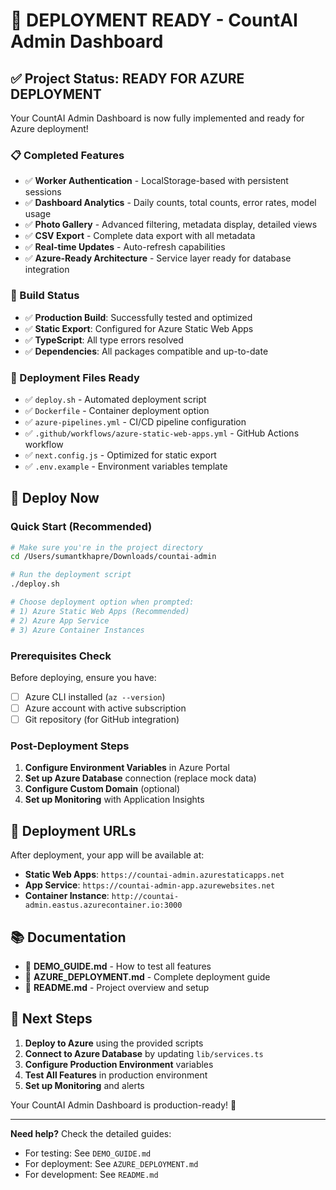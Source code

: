 # 🚀 DEPLOYMENT READY - CountAI Admin Dashboard

## ✅ Project Status: READY FOR AZURE DEPLOYMENT

Your CountAI Admin Dashboard is now fully implemented and ready for Azure deployment!

### 📋 Completed Features
- ✅ **Worker Authentication** - LocalStorage-based with persistent sessions
- ✅ **Dashboard Analytics** - Daily counts, total counts, error rates, model usage
- ✅ **Photo Gallery** - Advanced filtering, metadata display, detailed views
- ✅ **CSV Export** - Complete data export with all metadata
- ✅ **Real-time Updates** - Auto-refresh capabilities
- ✅ **Azure-Ready Architecture** - Service layer ready for database integration

### 🔧 Build Status
- ✅ **Production Build**: Successfully tested and optimized
- ✅ **Static Export**: Configured for Azure Static Web Apps
- ✅ **TypeScript**: All type errors resolved
- ✅ **Dependencies**: All packages compatible and up-to-date

### 📁 Deployment Files Ready
- ✅ `deploy.sh` - Automated deployment script
- ✅ `Dockerfile` - Container deployment option
- ✅ `azure-pipelines.yml` - CI/CD pipeline configuration
- ✅ `.github/workflows/azure-static-web-apps.yml` - GitHub Actions workflow
- ✅ `next.config.js` - Optimized for static export
- ✅ `.env.example` - Environment variables template

## 🚀 Deploy Now

### Quick Start (Recommended)
```bash
# Make sure you're in the project directory
cd /Users/sumantkhapre/Downloads/countai-admin

# Run the deployment script
./deploy.sh

# Choose deployment option when prompted:
# 1) Azure Static Web Apps (Recommended)
# 2) Azure App Service  
# 3) Azure Container Instances
```

### Prerequisites Check
Before deploying, ensure you have:
- [ ] Azure CLI installed (`az --version`)
- [ ] Azure account with active subscription
- [ ] Git repository (for GitHub integration)

### Post-Deployment Steps
1. **Configure Environment Variables** in Azure Portal
2. **Set up Azure Database** connection (replace mock data)
3. **Configure Custom Domain** (optional)
4. **Set up Monitoring** with Application Insights

## 🔗 Deployment URLs

After deployment, your app will be available at:
- **Static Web Apps**: `https://countai-admin.azurestaticapps.net`
- **App Service**: `https://countai-admin-app.azurewebsites.net`
- **Container Instance**: `http://countai-admin.eastus.azurecontainer.io:3000`

## 📚 Documentation

- 📖 **DEMO_GUIDE.md** - How to test all features
- 🚀 **AZURE_DEPLOYMENT.md** - Complete deployment guide
- 📝 **README.md** - Project overview and setup

## 🎯 Next Steps

1. **Deploy to Azure** using the provided scripts
2. **Connect to Azure Database** by updating `lib/services.ts`
3. **Configure Production Environment** variables
4. **Test All Features** in production environment
5. **Set up Monitoring** and alerts

Your CountAI Admin Dashboard is production-ready! 🎉

---

**Need help?** Check the detailed guides:
- For testing: See `DEMO_GUIDE.md`
- For deployment: See `AZURE_DEPLOYMENT.md`
- For development: See `README.md`
